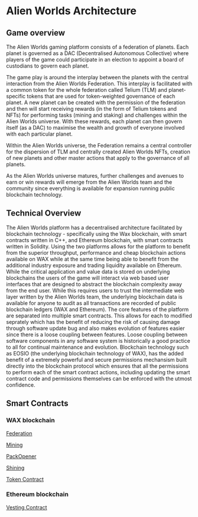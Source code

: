 # Alien Worlds Architecture

## Game overview

The Alien Worlds gaming platform consists of a federation of planets. Each planet is governed as a DAC (Decentralised Autonomous Collective) where players of the game could participate in an election to appoint a board of custodians to govern each planet.

The game play is around the interplay between the planets with the central interaction from the Alien Worlds Federation. This interplay is facilitated with a common token for the whole federation called Telium (TLM) and planet-specific tokens that are used for token-weighted governance of each planet. A new planet can be created with the permission of the federation and then will start receiving rewards (in the form of Telium tokens and NFTs) for performing tasks (mining and staking) and challenges within the Alien Worlds universe. With these rewards, each planet can then govern itself (as a DAC) to maximise the wealth and growth of everyone involved with each particular planet.

Within the Alien Worlds universe, the Federation remains a central controller for the dispersion of TLM and centrally created Alien Worlds NFTs, creation of new planets and other master actions that apply to the governance of all planets.

As the Alien Worlds universe matures, further challenges and avenues to earn or win rewards will emerge from the Alien Worlds team and the community since everything is available for expansion running public blockchain technology.

## Technical Overview

The Alien Worlds platform has a decentralised architecture facilitated by blockchain technology - specifically using the Wax blockchain, with smart contracts written in C++, and Ethereum blockchain, with smart contracts written in Solidity. Using the two platforms allows for the platform to benefit from the superior throughput, performance and cheap blockchain actions available on WAX while at the same time being able to benefit from the additional industry exposure and trading liquidity available on Ethereum. While the critical application and value data is stored on underlying blockchains the users of the game will interact via web based user interfaces that are designed to abstract the blockchain complexity away from the end user. While this requires users to trust the intermediate web layer written by the Alien Worlds team, the underlying blockchain data is available for anyone to audit as all transactions are recorded of public blockchain ledgers (WAX and Ethereum). The core features of the platform are separated into multiple smart contracts. This allows for each to modified seprately which has the benefit of reducing the risk of causing damage through software update bug and also makes evolution of features easier since there is a loose coupling between features. Loose coupling between software components in any software system is historically a good practice to all for continual maintenance and evolution. Blockchain technology such as EOSIO (the underlying blockchain technology of WAX), has the added benefit of a extremely powerful and secure permissions mechansism built directly into the blockchain protocol which ensures that all the permissions to perform each of the smart contract actions, including updating the smart contract code and permissions themselves can be enforced with the utmost confidence.

## Smart Contracts

### WAX blockchain
[Federation](./federation.md)

[Mining](./mining.md)

[PackOpener](./packopener.md)

[Shining](./shining.md)

[Token Contract](./token.md)

### Ethereum blockchain

[Vesting Contract](./vesting.md)
